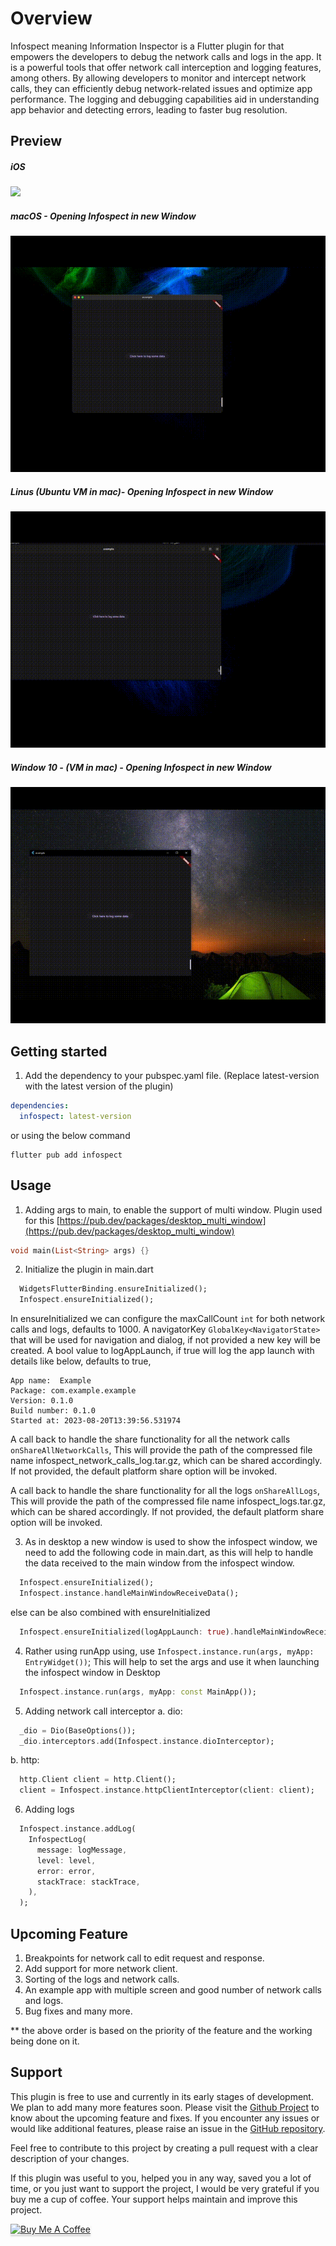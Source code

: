 # Overview

Infospect meaning Information Inspector is a Flutter plugin for that empowers the developers to
debug the network calls and logs in the app. It is a powerful tools that offer network call
interception and logging features, among others. By allowing developers to monitor and intercept
network calls, they can efficiently debug network-related issues and optimize app performance. The
logging and debugging capabilities aid in understanding app behavior and detecting errors, leading
to faster bug resolution.

## Preview

##### iOS
![](images/preview/ios.gif)
##### macOS - Opening Infospect in new Window
![](images/preview/mac.gif)
##### Linus (Ubuntu VM in mac)- Opening Infospect in new Window
![](images/preview/linux(ubuntu%20vm).gif)
##### Window 10 - (VM in mac) - Opening Infospect in new Window
![](images/preview/windows.gif)

## Getting started

1. Add the dependency to your pubspec.yaml file. (Replace latest-version with the latest version of
   the plugin)

  ```yaml
  dependencies:
    infospect: latest-version
  ```

or using the below command

  ```console
  flutter pub add infospect
  ```

## Usage

1. Adding args to main, to enable the support of multi window. Plugin used for
   this [https://pub.dev/packages/desktop_multi_window](https://pub.dev/packages/desktop_multi_window)

  ```dart
  void main(List<String> args) {}
  ```

2. Initialize the plugin in main.dart

  ```dart
    WidgetsFlutterBinding.ensureInitialized();
    Infospect.ensureInitialized();
  ```

In ensureInitialized we can configure the maxCallCount `int` for both network calls and logs,
defaults to 1000.
A navigatorKey `GlobalKey<NavigatorState>` that will be used for navigation and dialog, if not
provided a new key will be created.
A bool value to logAppLaunch, if true will log the app launch with details like below, defaults to
true,

  ```
  App name:  Example
  Package: com.example.example
  Version: 0.1.0
  Build number: 0.1.0
  Started at: 2023-08-20T13:39:56.531974
  ```

A call back to handle the share functionality for all the network calls `onShareAllNetworkCalls`,
This will provide the path of the compressed file name infospect_network_calls_log.tar.gz, which can
be shared accordingly.
If not provided, the default platform share option will be invoked.

A call back to handle the share functionality for all the logs `onShareAllLogs`,
This will provide the path of the compressed file name infospect_logs.tar.gz, which can be shared
accordingly.
If not provided, the default platform share option will be invoked.

3. As in desktop a new window is used to show the infospect window, we need to add the following
   code in main.dart, as this will help to handle the data received to the main window from the
   infospect window.
  ```dart
    Infospect.ensureInitialized();
    Infospect.instance.handleMainWindowReceiveData();
  ```

else can be also combined with ensureInitialized
  ```dart
    Infospect.ensureInitialized(logAppLaunch: true).handleMainWindowReceiveData()
  ```

4. Rather using runApp using, use `Infospect.instance.run(args, myApp: EntryWidget())`;
   This will help to set the args and use it when launching the infospect window in Desktop
  ```dart
    Infospect.instance.run(args, myApp: const MainApp());
  ```
5. Adding network call interceptor
   a. dio:
  ```dart
    _dio = Dio(BaseOptions());
    _dio.interceptors.add(Infospect.instance.dioInterceptor);
  ```
   b. http:
  ```dart
    http.Client client = http.Client();
    client = Infospect.instance.httpClientInterceptor(client: client);
  ```
6. Adding logs
  ```dart
    Infospect.instance.addLog(
      InfospectLog(
        message: logMessage,
        level: level,
        error: error,
        stackTrace: stackTrace,
      ),
    );
  ```

## Upcoming Feature

1. Breakpoints for network call to edit request and response.
2. Add support for more network client.
3. Sorting of the logs and network calls.
4. An example app with multiple screen and good number of network calls and logs.
5. Bug fixes and many more.

** the above order is based on the priority of the feature and the working being done on it.

## Support

This plugin is free to use and currently in its early stages of development. We plan to add many
more features soon. Please visit
the [Github Project](https://github.com/users/kushalmahapatro/projects/2) to know about the upcoming
feature and fixes. If you encounter any issues or would like additional features, please raise an
issue in the [GitHub repository](https://github.com/kushalmahapatro/infospect/issues).

Feel free to contribute to this project by creating a pull request with a clear description of your
changes.

If this plugin was useful to you, helped you in any way, saved you a lot of time, or you just want
to support the project, I would be very grateful if you buy me a cup of coffee. Your support helps
maintain and improve this project.


<a href="https://www.buymeacoffee.com/kushalm" target="_blank"><img src="https://www.buymeacoffee.com/assets/img/custom_images/purple_img.png" alt="Buy Me A Coffee" style="height: 41px !important;width: 174px !important;box-shadow: 0px 3px 2px 0px rgba(190, 190, 190, 0.5) !important;-webkit-box-shadow: 0px 3px 2px 0px rgba(190, 190, 190, 0.5) !important;" ></a>